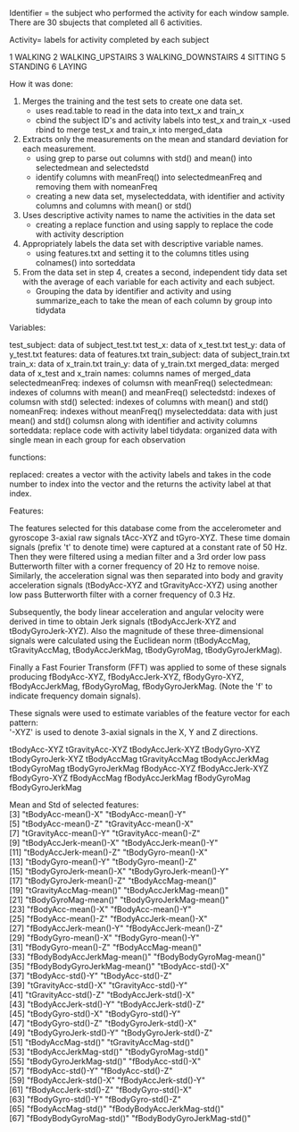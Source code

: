
Identifier = the subject who performed the activity for each window sample. There are 30 sbujects that completed all 6 activities.

Activity= labels for activity completed by each subject

  1  WALKING
  2 WALKING_UPSTAIRS
  3 WALKING_DOWNSTAIRS
  4 SITTING
  5 STANDING
  6 LAYING

How it was done:

1. Merges the training and the test sets to create one data set.
      - uses read.table to read in the data into text_x and train_x
      - cbind the subject ID's and activity labels into test_x and train_x
      -used rbind to merge test_x and train_x into merged_data
2. Extracts only the measurements on the mean and standard deviation for each measurement.
      - using grep to parse out columns with std() and mean() into selectedmean and selectedstd
      - identify columns with meanFreq() into selectedmeanFreq and removing them with nomeanFreq
      - creating a new data set, myselecteddata, with identifier and activity columns and columns with mean() or std()
3. Uses descriptive activity names to name the activities in the data set
      - creating a replace function and using sapply to replace the code with activity description
4. Appropriately labels the data set with descriptive variable names.
      - using features.txt and setting it to the columns titles using colnames() into sorteddata
5. From the data set in step 4, creates a second, independent tidy data set with the average of each variable for each activity and each subject.
      - Grouping the data by identifier and activity and using summarize_each to take the mean of each column by group into tidydata

Variables:

test_subject: data of subject_test.txt
test_x: data of x_test.txt
test_y: data of y_test.txt
features: data of features.txt
train_subject: data of subject_train.txt
train_x: data of x_train.txt
train_y: data of y_train.txt
merged_data: merged data of x_test and x_train
names: columns names of merged_data
selectedmeanFreq: indexes of columsn with meanFreq()
selectedmean: indexes of columns with mean() and meanFreq()
selectedstd: indexes of columsn with std()
selected: indexes of columns with mean() and std()
nomeanFreq: indexes without meanFreq()
myselecteddata: data with just mean() and std() columsn along with identifier and activity columns
sorteddata: replace code with activity label
tidydata: organized data with single mean in each group for each observation

functions:

replaced: creates a vector with the activity labels and takes in the code number to index into the vector and the returns the activity label at that index.

Features:

The features selected for this database come from the accelerometer and gyroscope 3-axial raw signals tAcc-XYZ and tGyro-XYZ. These time domain signals (prefix 't' to denote time) were captured at a constant rate of 50 Hz. Then they were filtered using a median filter and a 3rd order low pass Butterworth filter with a corner frequency of 20 Hz to remove noise. Similarly, the acceleration signal was then separated into body and gravity acceleration signals (tBodyAcc-XYZ and tGravityAcc-XYZ) using another low pass Butterworth filter with a corner frequency of 0.3 Hz. 

Subsequently, the body linear acceleration and angular velocity were derived in time to obtain Jerk signals (tBodyAccJerk-XYZ and tBodyGyroJerk-XYZ). Also the magnitude of these three-dimensional signals were calculated using the Euclidean norm (tBodyAccMag, tGravityAccMag, tBodyAccJerkMag, tBodyGyroMag, tBodyGyroJerkMag). 

Finally a Fast Fourier Transform (FFT) was applied to some of these signals producing fBodyAcc-XYZ, fBodyAccJerk-XYZ, fBodyGyro-XYZ, fBodyAccJerkMag, fBodyGyroMag, fBodyGyroJerkMag. (Note the 'f' to indicate frequency domain signals). 

These signals were used to estimate variables of the feature vector for each pattern:  
'-XYZ' is used to denote 3-axial signals in the X, Y and Z directions.

tBodyAcc-XYZ
tGravityAcc-XYZ
tBodyAccJerk-XYZ
tBodyGyro-XYZ
tBodyGyroJerk-XYZ
tBodyAccMag
tGravityAccMag
tBodyAccJerkMag
tBodyGyroMag
tBodyGyroJerkMag
fBodyAcc-XYZ
fBodyAccJerk-XYZ
fBodyGyro-XYZ
fBodyAccMag
fBodyAccJerkMag
fBodyGyroMag
fBodyGyroJerkMag



Mean and Std of selected features:               
 [3] "tBodyAcc-mean()-X"           "tBodyAcc-mean()-Y"          
 [5] "tBodyAcc-mean()-Z"           "tGravityAcc-mean()-X"       
 [7] "tGravityAcc-mean()-Y"        "tGravityAcc-mean()-Z"       
 [9] "tBodyAccJerk-mean()-X"       "tBodyAccJerk-mean()-Y"      
[11] "tBodyAccJerk-mean()-Z"       "tBodyGyro-mean()-X"         
[13] "tBodyGyro-mean()-Y"          "tBodyGyro-mean()-Z"         
[15] "tBodyGyroJerk-mean()-X"      "tBodyGyroJerk-mean()-Y"     
[17] "tBodyGyroJerk-mean()-Z"      "tBodyAccMag-mean()"         
[19] "tGravityAccMag-mean()"       "tBodyAccJerkMag-mean()"     
[21] "tBodyGyroMag-mean()"         "tBodyGyroJerkMag-mean()"    
[23] "fBodyAcc-mean()-X"           "fBodyAcc-mean()-Y"          
[25] "fBodyAcc-mean()-Z"           "fBodyAccJerk-mean()-X"      
[27] "fBodyAccJerk-mean()-Y"       "fBodyAccJerk-mean()-Z"      
[29] "fBodyGyro-mean()-X"          "fBodyGyro-mean()-Y"         
[31] "fBodyGyro-mean()-Z"          "fBodyAccMag-mean()"         
[33] "fBodyBodyAccJerkMag-mean()"  "fBodyBodyGyroMag-mean()"    
[35] "fBodyBodyGyroJerkMag-mean()" "tBodyAcc-std()-X"           
[37] "tBodyAcc-std()-Y"            "tBodyAcc-std()-Z"           
[39] "tGravityAcc-std()-X"         "tGravityAcc-std()-Y"        
[41] "tGravityAcc-std()-Z"         "tBodyAccJerk-std()-X"       
[43] "tBodyAccJerk-std()-Y"        "tBodyAccJerk-std()-Z"       
[45] "tBodyGyro-std()-X"           "tBodyGyro-std()-Y"          
[47] "tBodyGyro-std()-Z"           "tBodyGyroJerk-std()-X"      
[49] "tBodyGyroJerk-std()-Y"       "tBodyGyroJerk-std()-Z"      
[51] "tBodyAccMag-std()"           "tGravityAccMag-std()"       
[53] "tBodyAccJerkMag-std()"       "tBodyGyroMag-std()"         
[55] "tBodyGyroJerkMag-std()"      "fBodyAcc-std()-X"           
[57] "fBodyAcc-std()-Y"            "fBodyAcc-std()-Z"           
[59] "fBodyAccJerk-std()-X"        "fBodyAccJerk-std()-Y"       
[61] "fBodyAccJerk-std()-Z"        "fBodyGyro-std()-X"          
[63] "fBodyGyro-std()-Y"           "fBodyGyro-std()-Z"          
[65] "fBodyAccMag-std()"           "fBodyBodyAccJerkMag-std()"  
[67] "fBodyBodyGyroMag-std()"      "fBodyBodyGyroJerkMag-std()" 








